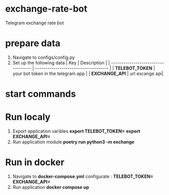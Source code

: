 # exchange-rate-bot

Telegram exchange rate bot

# prepare data

1. Navigate to configs/config.py
2. Set up the following data
   | Key | Description |
   | ----------------------------------- | ------------------------------------ |
   | **TELEBOT_TOKEN** | your bot token in the telegram app |
   | **EXCHANGE_API** | url excange api|

# start commands

# Run localy

1. Export application varibles
   **export TELEBOT_TOKEN=<string>**
   **export EXCHANGE_API=<url>**
2. Run application module
   **poetry run python3 -m exchange**

# Run in docker

1. Navigate to **docker-compose.yml**
   configurate :
   **TELEBOT_TOKEN=<string>**
   **EXCHANGE_API=<url>**
2. Run application
   **docker compose up**
